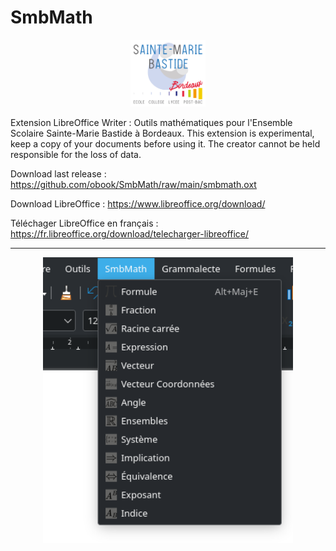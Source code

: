 # SmbMath

<p align="center">
    <a href='https://www.smb33.fr/' target='_blank'><img src="./src/icons/logo.svg"  width="120"></a>
</p>

Extension LibreOffice Writer : Outils mathématiques pour l'Ensemble Scolaire Sainte-Marie Bastide à Bordeaux.
This extension is experimental, keep a copy of your documents before using it. The creator cannot be held responsible for the loss of data.

Download last release : https://github.com/obook/SmbMath/raw/main/smbmath.oxt

Download LibreOffice : https://www.libreoffice.org/download/

Téléchager LibreOffice en français : https://fr.libreoffice.org/download/telecharger-libreoffice/

<hr>

<p align="center">
    <img src="./media/Screenshot_20230809_121126.png"  width="400">
</p>
